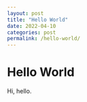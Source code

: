 ```yaml
---
layout: post
title: "Hello World"
date: 2022-04-10
categories: post
permalink: /hello-world/
---
```


# Hello World

Hi, hello.
